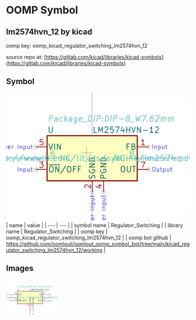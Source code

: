 # OOMP Symbol  
## lm2574hvn_12  by kicad  
  
oomp key: oomp_kicad_regulator_switching_lm2574hvn_12  
  
source repo at: [https://gitlab.com/kicad/libraries/kicad-symbols](https://gitlab.com/kicad/libraries/kicad-symbols)  
## Symbol  
  
[![working.png](working_600.png)](working.png)  
| name | value | 
| --- | --- | 
| symbol name | Regulator_Switching | 
| library name | Regulator_Switching | 
| oomp key | oomp_kicad_regulator_switching_lm2574hvn_12 | 
| oomp bot github | https://github.com/oomlout/oomlout_oomp_symbol_bot/tree/main/kicad_regulator_switching_lm2574hvn_12/working | 
## Images  
  
[![working.png](working_140.png)](working.png)  
